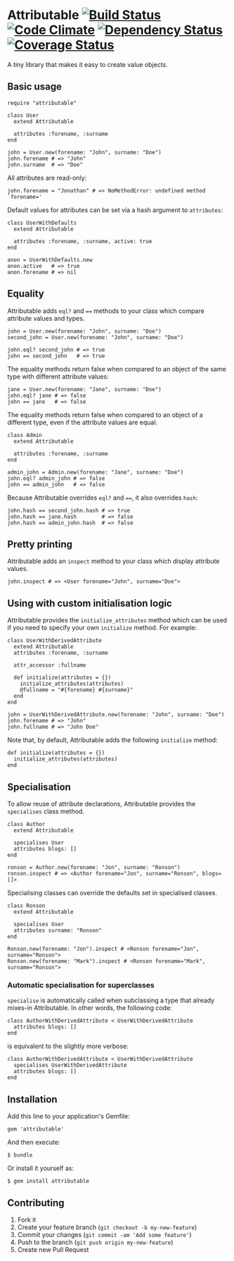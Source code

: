 # Attributable [![Build Status](https://travis-ci.org/mutiny/attributable.png)](https://travis-ci.org/mutiny/attributable) [![Code Climate](https://codeclimate.com/github/mutiny/attributable.png)](https://codeclimate.com/github/mutiny/attributable) [![Dependency Status](https://gemnasium.com/mutiny/attributable.png)](https://gemnasium.com/mutiny/attributable) [![Coverage Status](https://coveralls.io/repos/mutiny/attributable/badge.png?branch=master)](https://coveralls.io/r/mutiny/attributable?branch=master)

A tiny library that makes it easy to create value objects.

## Basic usage

    require "attributable"

    class User
      extend Attributable
  
      attributes :forename, :surname
    end

    john = User.new(forename: "John", surname: "Doe")
    john.forename # => "John"
    john.surname  # => "Doe"

All attributes are read-only:

    john.forename = "Jonathan" # => NoMethodError: undefined method `forename='

Default values for attributes can be set via a hash argument to `attributes`:

    class UserWithDefaults
      extend Attributable

      attributes :forename, :surname, active: true
    end
    
    anon = UserWithDefaults.new
    anon.active   # => true
    anon.forename # => nil

## Equality

Attributable adds `eql?` and `==` methods to your class which compare attribute values and types.

    john = User.new(forename: "John", surname: "Doe")
    second_john = User.new(forename: "John", surname: "Doe")

    john.eql? second_john # => true
    john == second_john   # => true
  
The equality methods return false when compared to an object of the same type with different attribute values:

    jane = User.new(forename: "Jane", surname: "Doe")
    john.eql? jane # => false
    john == jane   # => false
  
The equality methods return false when compared to an object of a different type, even if the attribute values are equal.

    class Admin
      extend Attributable

      attributes :forename, :surname
    end

    admin_john = Admin.new(forename: "Jane", surname: "Doe")
    john.eql? admin_john # => false
    john == admin_john   # => false

Because Attributable overrides `eql?` and `==`, it also overrides `hash`:

    john.hash == second_john.hash # => true
    john.hash == jane.hash        # => false
    john.hash == admin_john.hash  # => false

## Pretty printing

Attributable adds an `inspect` method to your class which display attribute values.

    john.inspect # => <User forename="John", surname="Doe">

## Using with custom initialisation logic

Attributable provides the `initialize_attributes` method which can be used if you need to specify your own `initialize` method. For example:

    class UserWithDerivedAttribute
      extend Attributable
      attributes :forename, :surname
      
      attr_accessor :fullname
      
      def initialize(attributes = {})
        initialize_attributes(attributes)
        @fullname = "#{forename} #{surname}"
      end
    end

    john = UserWithDerivedAttribute.new(forename: "John", surname: "Doe")
    john.forename # => "John"
    john.fullname # => "John Doe"

Note that, by default, Attributable adds the following `initialize` method:

    def initialize(attributes = {})
      initialize_attributes(attributes)
    end

## Specialisation

To allow reuse of attribute declarations, Attributable provides the `specialises` class method.

    class Author
      extend Attributable
      
      specialises User
      attributes blogs: []
    end
    
    ronson = Author.new(forename: "Jon", surname: "Ronson")
    ronson.inspect # => <Author forename="Jon", surname="Ronson", blogs=[]>
    
Specialising classes can override the defaults set in specialised classes.

    class Ronson
      extend Attributable

      specialises User
      attributes surname: "Ronson"
    end

    Ronson.new(forename: "Jon").inspect # <Ronson forename="Jon", surname="Ronson">
    Ronson.new(forename: "Mark").inspect # <Ronson forename="Mark", surname="Ronson">

### Automatic specialisation for superclasses

`specialise` is automatically called when subclassing a type that already mixes-in Attributable. In other words, the following code:

    class AuthorWithDerivedAttribute < UserWithDerivedAttribute
      attributes blogs: []
    end
    
is equivalent to the slightly more verbose:

    class AuthorWithDerivedAttribute < UserWithDerivedAttribute
      specialises UserWithDerivedAttribute
      attributes blogs: []
    end


## Installation

Add this line to your application's Gemfile:

    gem 'attributable'

And then execute:

    $ bundle

Or install it yourself as:

    $ gem install attributable

## Contributing

1. Fork it
2. Create your feature branch (`git checkout -b my-new-feature`)
3. Commit your changes (`git commit -am 'Add some feature'`)
4. Push to the branch (`git push origin my-new-feature`)
5. Create new Pull Request
